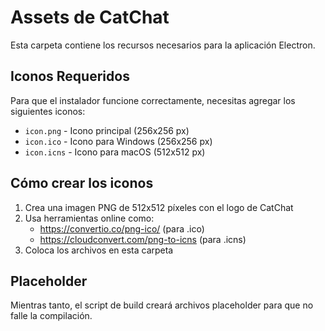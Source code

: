 # Assets de CatChat

Esta carpeta contiene los recursos necesarios para la aplicación Electron.

## Iconos Requeridos

Para que el instalador funcione correctamente, necesitas agregar los siguientes iconos:

- `icon.png` - Icono principal (256x256 px)
- `icon.ico` - Icono para Windows (256x256 px)  
- `icon.icns` - Icono para macOS (512x512 px)

## Cómo crear los iconos

1. Crea una imagen PNG de 512x512 píxeles con el logo de CatChat
2. Usa herramientas online como:
   - https://convertio.co/png-ico/ (para .ico)
   - https://cloudconvert.com/png-to-icns (para .icns)
3. Coloca los archivos en esta carpeta

## Placeholder

Mientras tanto, el script de build creará archivos placeholder para que no falle la compilación.
